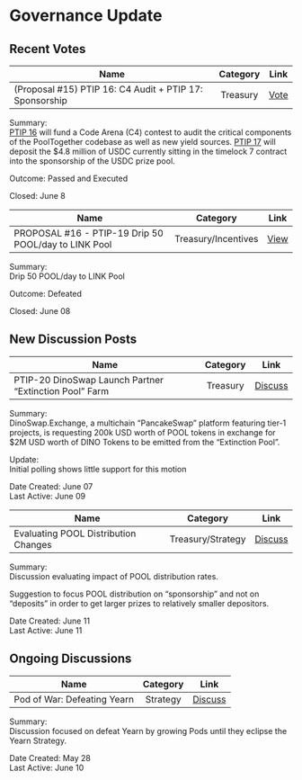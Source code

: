 # Governance Update

## Recent Votes

| Name          | Category      | Link   |
| ------------- |:-------------:| :-----:|
| (Proposal #15) PTIP 16: C4 Audit  +  PTIP 17: Sponsorship | Treasury | [Vote](https://vote.pooltogether.com/proposals/15) |

Summary:\
[PTIP 16](https://gov.pooltogether.com/t/ptip-16-c4-audit-contest/1137) will fund a Code Arena (C4) contest to audit the critical components of the PoolTogether codebase as well as new yield sources.
[PTIP 17](https://gov.pooltogether.com/t/ptip-17-deposit-usdc-into-usdc-prize-pool-sponsorship/1146) will deposit the $4.8 million of USDC currently sitting in the timelock 7 contract into the sponsorship of the USDC prize pool.

Outcome: Passed and Executed

Closed: June 8


| Name          | Category      | Link   |
| ------------- |:-------------:| :-----:|
| PROPOSAL #16 - PTIP-19 Drip 50 POOL/day to LINK Pool | Treasury/Incentives | [View](https://vote.pooltogether.com/proposals/16) |

Summary:\
Drip 50 POOL/day to LINK Pool

Outcome: Defeated

Closed: June 08


## New Discussion Posts

| Name          | Category      | Link   |
| ------------- |:-------------:| :-----:|
| PTIP-20 DinoSwap Launch Partner “Extinction Pool” Farm | Treasury | [Discuss](https://gov.pooltogether.com/t/ptip-20-dinoswap-launch-partner-extinction-pool-farm/1206) |

Summary:\
DinoSwap.Exchange, a multichain “PancakeSwap” platform featuring tier-1 projects, is requesting 200k USD worth of POOL tokens in exchange for $2M USD worth of DINO Tokens to be emitted from the “Extinction Pool”.

Update:\
Initial polling shows little support for this motion

Date Created: June 07\
Last Active: June 09


| Name          | Category      | Link   |
| ------------- |:-------------:| :-----:|
| Evaluating POOL Distribution Changes | Treasury/Strategy | [Discuss](https://gov.pooltogether.com/t/evaluating-pool-distribution-changes/1222) |

Summary:\
Discussion evaluating impact of POOL distribution rates.

Suggestion to focus POOL distribution on “sponsorship” and not on “deposits” in order to get larger prizes to relatively smaller depositors.

Date Created: June 11\
Last Active: June 11

## Ongoing Discussions

| Name          | Category      | Link   |
| ------------- |:-------------:| :-----:|
| Pod of War: Defeating Yearn | Strategy | [Discuss](https://gov.pooltogether.com/t/pod-of-war-defeating-yearn/1149) |

Summary:\
Discussion focused on defeat Yearn by growing Pods until they eclipse the Yearn Strategy.

Date Created: May 28\
Last Active: June 10

